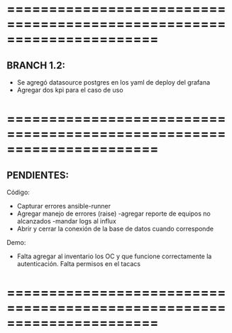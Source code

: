 ======================================================================
======================================================================

BRANCH 1.2:
-----------
- Se agregó datasource postgres en los yaml de deploy del grafana
- Agregar dos kpi para el caso de uso

======================================================================
======================================================================

PENDIENTES:
-----------

Código:
- Capturar errores ansible-runner
- Agregar manejo de errores (raise)
    -agregar reporte de equipos no alcanzados
    -mandar logs al influx
- Abrir y cerrar la conexión de la base de datos cuando corresponde

Demo:
- Falta agregar al inventario los OC y que funcione correctamente la autenticación. Falta permisos en el tacacs

======================================================================
======================================================================


